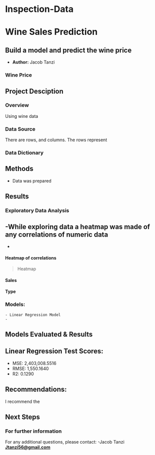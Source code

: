 # Inspection-Data
# **Wine Sales Prediction**
## Build a model and predict the wine price

- **Author:** Jacob Tanzi 

### Wine Price
## **Project Desciption**
### **Overview**
Using wine data


### **Data Source**


There are  rows, and  columns.
The rows represent 

### **Data Dictionary**



## Methods
- Data was prepared 

## Results

### Exploratory Data Analysis
-While exploring data a heatmap was made of any correlations of numeric data
-
-

#### Heatmap of correlations

>Heatmap 


#### Sales 

#### Type 


###  Models:
    - Linear Regression Model
    - 
    

## Models Evaluated & Results

 Linear Regression Test Scores:
 - 

 - MSE: 2,403,008.5516 
 - RMSE: 1,550.1640 
 - R2: 0.1290





## Recommendations:
I recommend the 



## Next Steps



### For further information


For any additional questions, please contact:
-Jacob Tanzi
**Jtanzi56@gmail.com**
